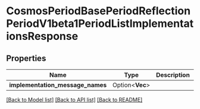 # CosmosPeriodBasePeriodReflectionPeriodV1beta1PeriodListImplementationsResponse

## Properties

Name | Type | Description | Notes
------------ | ------------- | ------------- | -------------
**implementation_message_names** | Option<**Vec<String>**> |  | [optional]

[[Back to Model list]](../README.md#documentation-for-models) [[Back to API list]](../README.md#documentation-for-api-endpoints) [[Back to README]](../README.md)


